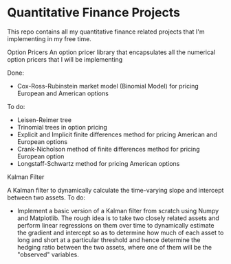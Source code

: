 # Quantitative Finance Projects
This repo contains all my quantitative finance related projects that I'm implementing in my free time.

Option Pricers
An option pricer library that encapsulates all the numerical option pricers that I will be implementing

Done:
  - Cox-Ross-Rubinstein market model (Binomial Model) for pricing European and American options

To do:
  - Leisen-Reimer tree
  - Trinomial trees in option pricing
  - Explicit and Implicit finite differences method for pricing American and European options
  - Crank-Nicholson method of finite differences method for pricing European option
  - Longstaff-Schwartz method for pricing American options
  
Kalman Filter

A Kalman filter to dynamically calculate the time-varying slope and intercept between two assets.
To do:
  - Implement a basic version of a Kalman filter from scratch using Numpy and Matplotlib. The rough idea is to take two closely related assets and perform linear regressions on them over time to dynamically estimate the gradient and intercept so as to determine how much of each asset to long and short at a particular threshold and hence determine the hedging ratio between the two assets, where one of them will be the "observed" variables.
